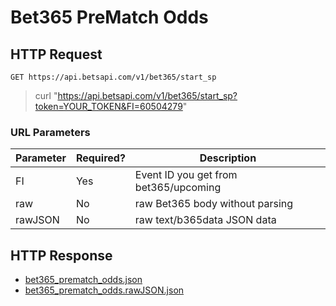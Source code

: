 # Bet365 PreMatch Odds

## HTTP Request

`GET https://api.betsapi.com/v1/bet365/start_sp`

> curl "https://api.betsapi.com/v1/bet365/start_sp?token=YOUR_TOKEN&FI=60504279"

### URL Parameters

Parameter | Required? | Description
--------- | ------- | -----------
FI | Yes | Event ID you get from bet365/upcoming
raw | No | raw Bet365 body without parsing
rawJSON | No | raw text/b365data JSON data

## HTTP Response

 * <a href="../samples/bet365_prematch_odds.json" target="_blank">bet365_prematch_odds.json</a>
 * <a href="../samples/bet365_prematch_odds.rawJSON.json" target="_blank">bet365_prematch_odds.rawJSON.json</a>
